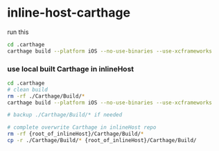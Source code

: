 # inline-host-carthage

run this
```bash
cd .carthage
carthage build --platform iOS --no-use-binaries --use-xcframeworks
```

### use local built Carthage in inlineHost
```bash
cd .carthage
# clean build
rm -rf ./Carthage/Build/*
carthage build --platform iOS --no-use-binaries --use-xcframeworks

# backup ./Carthage/Build/* if needed

# complete overwrite Carthage in inlineHost repo
rm -rf {root_of_inlineHost}/Carthage/Build/*
cp -r ./Carthage/Build/* {root_of_inlineHost}/Carthage/Build/
```
